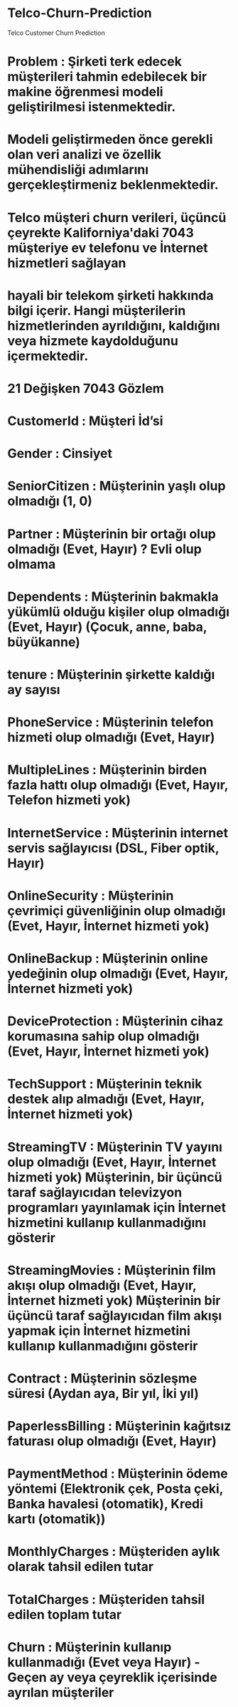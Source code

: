 # Telco-Churn-Prediction
Telco Customer Churn Prediction


# Problem : Şirketi terk edecek müşterileri tahmin edebilecek bir makine öğrenmesi modeli geliştirilmesi istenmektedir.
# Modeli geliştirmeden önce gerekli olan veri analizi ve özellik mühendisliği adımlarını gerçekleştirmeniz beklenmektedir.

# Telco müşteri churn verileri, üçüncü çeyrekte Kaliforniya'daki 7043 müşteriye ev telefonu ve İnternet hizmetleri sağlayan
# hayali bir telekom şirketi hakkında bilgi içerir. Hangi müşterilerin hizmetlerinden ayrıldığını, kaldığını veya hizmete kaydolduğunu içermektedir.

# 21 Değişken 7043 Gözlem

# CustomerId : Müşteri İd’si
# Gender : Cinsiyet
# SeniorCitizen : Müşterinin yaşlı olup olmadığı (1, 0)
# Partner : Müşterinin bir ortağı olup olmadığı (Evet, Hayır) ? Evli olup olmama
# Dependents : Müşterinin bakmakla yükümlü olduğu kişiler olup olmadığı (Evet, Hayır) (Çocuk, anne, baba, büyükanne)
# tenure : Müşterinin şirkette kaldığı ay sayısı
# PhoneService : Müşterinin telefon hizmeti olup olmadığı (Evet, Hayır)
# MultipleLines : Müşterinin birden fazla hattı olup olmadığı (Evet, Hayır, Telefon hizmeti yok)
# InternetService : Müşterinin internet servis sağlayıcısı (DSL, Fiber optik, Hayır)
# OnlineSecurity : Müşterinin çevrimiçi güvenliğinin olup olmadığı (Evet, Hayır, İnternet hizmeti yok)
# OnlineBackup : Müşterinin online yedeğinin olup olmadığı (Evet, Hayır, İnternet hizmeti yok)
# DeviceProtection : Müşterinin cihaz korumasına sahip olup olmadığı (Evet, Hayır, İnternet hizmeti yok)
# TechSupport : Müşterinin teknik destek alıp almadığı (Evet, Hayır, İnternet hizmeti yok)
# StreamingTV : Müşterinin TV yayını olup olmadığı (Evet, Hayır, İnternet hizmeti yok) Müşterinin, bir üçüncü taraf sağlayıcıdan televizyon programları yayınlamak için İnternet hizmetini kullanıp kullanmadığını gösterir
# StreamingMovies : Müşterinin film akışı olup olmadığı (Evet, Hayır, İnternet hizmeti yok) Müşterinin bir üçüncü taraf sağlayıcıdan film akışı yapmak için İnternet hizmetini kullanıp kullanmadığını gösterir
# Contract : Müşterinin sözleşme süresi (Aydan aya, Bir yıl, İki yıl)
# PaperlessBilling : Müşterinin kağıtsız faturası olup olmadığı (Evet, Hayır)
# PaymentMethod : Müşterinin ödeme yöntemi (Elektronik çek, Posta çeki, Banka havalesi (otomatik), Kredi kartı (otomatik))
# MonthlyCharges : Müşteriden aylık olarak tahsil edilen tutar
# TotalCharges : Müşteriden tahsil edilen toplam tutar
# Churn : Müşterinin kullanıp kullanmadığı (Evet veya Hayır) - Geçen ay veya çeyreklik içerisinde ayrılan müşteriler
